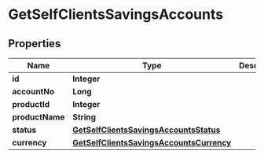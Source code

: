 

# GetSelfClientsSavingsAccounts

## Properties

Name | Type | Description | Notes
------------ | ------------- | ------------- | -------------
**id** | **Integer** |  |  [optional]
**accountNo** | **Long** |  |  [optional]
**productId** | **Integer** |  |  [optional]
**productName** | **String** |  |  [optional]
**status** | [**GetSelfClientsSavingsAccountsStatus**](GetSelfClientsSavingsAccountsStatus.md) |  |  [optional]
**currency** | [**GetSelfClientsSavingsAccountsCurrency**](GetSelfClientsSavingsAccountsCurrency.md) |  |  [optional]



